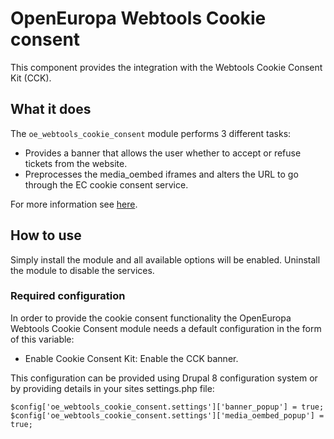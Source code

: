 # OpenEuropa Webtools Cookie consent

This component provides the integration with the Webtools Cookie Consent Kit (CCK).

## What it does
The `oe_webtools_cookie_consent` module performs 3 different tasks:
* Provides a banner that allows the user whether to accept or refuse tickets from the website.
* Preprocesses the media_oembed iframes and alters the URL to go through the EC cookie consent service.

For more information see [here](https://webgate.ec.europa.eu/fpfis/wikis/display/webtools/Cookie+Consent+Kit).

## How to use

Simply install the module and all available options will be enabled.
Uninstall the module to disable the services.

### Required configuration

In order to provide the cookie consent functionality the OpenEuropa Webtools Cookie Consent module
needs a default configuration in the form of this variable:

* Enable Cookie Consent Kit: Enable the CCK banner.

This configuration can be provided using Drupal 8 configuration system or by
providing details in your sites settings.php file:

```
$config['oe_webtools_cookie_consent.settings']['banner_popup'] = true;
$config['oe_webtools_cookie_consent.settings']['media_oembed_popup'] = true;

```
